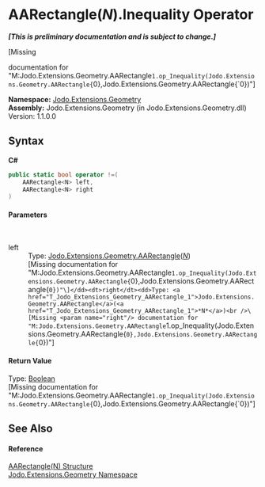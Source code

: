 # AARectangle(*N*).Inequality Operator 
 _**\[This is preliminary documentation and is subject to change.\]**_

\[Missing <summary> documentation for "M:Jodo.Extensions.Geometry.AARectangle`1.op_Inequality(Jodo.Extensions.Geometry.AARectangle{`0},Jodo.Extensions.Geometry.AARectangle{`0})"\]

**Namespace:**&nbsp;<a href="N_Jodo_Extensions_Geometry">Jodo.Extensions.Geometry</a><br />**Assembly:**&nbsp;Jodo.Extensions.Geometry (in Jodo.Extensions.Geometry.dll) Version: 1.1.0.0

## Syntax

**C#**<br />
``` C#
public static bool operator !=(
	AARectangle<N> left,
	AARectangle<N> right
)
```


#### Parameters
&nbsp;<dl><dt>left</dt><dd>Type: <a href="T_Jodo_Extensions_Geometry_AARectangle_1">Jodo.Extensions.Geometry.AARectangle</a>(<a href="T_Jodo_Extensions_Geometry_AARectangle_1">*N*</a>)<br />\[Missing <param name="left"/> documentation for "M:Jodo.Extensions.Geometry.AARectangle`1.op_Inequality(Jodo.Extensions.Geometry.AARectangle{`0},Jodo.Extensions.Geometry.AARectangle{`0})"\]</dd><dt>right</dt><dd>Type: <a href="T_Jodo_Extensions_Geometry_AARectangle_1">Jodo.Extensions.Geometry.AARectangle</a>(<a href="T_Jodo_Extensions_Geometry_AARectangle_1">*N*</a>)<br />\[Missing <param name="right"/> documentation for "M:Jodo.Extensions.Geometry.AARectangle`1.op_Inequality(Jodo.Extensions.Geometry.AARectangle{`0},Jodo.Extensions.Geometry.AARectangle{`0})"\]</dd></dl>

#### Return Value
Type: <a href="https://docs.microsoft.com/dotnet/api/system.boolean" target="_blank" rel="noopener noreferrer">Boolean</a><br />\[Missing <returns> documentation for "M:Jodo.Extensions.Geometry.AARectangle`1.op_Inequality(Jodo.Extensions.Geometry.AARectangle{`0},Jodo.Extensions.Geometry.AARectangle{`0})"\]

## See Also


#### Reference
<a href="T_Jodo_Extensions_Geometry_AARectangle_1">AARectangle(N) Structure</a><br /><a href="N_Jodo_Extensions_Geometry">Jodo.Extensions.Geometry Namespace</a><br />